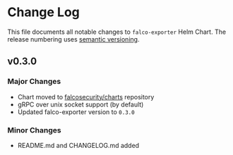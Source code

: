 # Change Log

This file documents all notable changes to `falco-exporter` Helm Chart. The release
numbering uses [semantic versioning](http://semver.org).

## v0.3.0

### Major Changes

* Chart moved to [falcosecurity/charts](https://github.com/falcosecurity/charts) repository
* gRPC over unix socket support (by default)
* Updated falco-exporter version to `0.3.0`

### Minor Changes

* README.md and CHANGELOG.md added